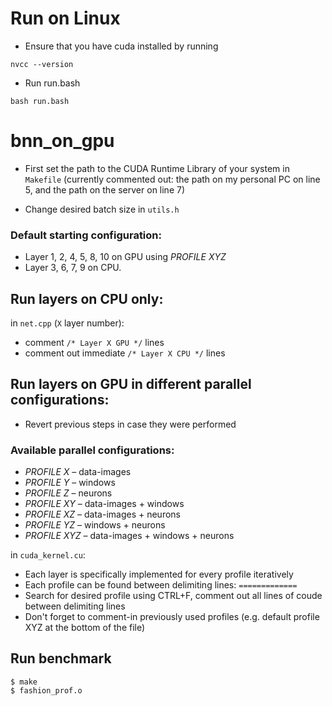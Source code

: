 # Run on Linux
- Ensure that you have cuda installed by running 
```
nvcc --version
```
- Run run.bash
```
bash run.bash
```
# bnn_on_gpu
- First set the path to the CUDA Runtime Library of your system in ```Makefile``` 
(currently commented out: the path on my personal PC on line 5, and the path on the server on line 7)

- Change desired batch size in ```utils.h```

### Default starting configuration: 
- Layer 1, 2, 4, 5, 8, 10 on GPU using *PROFILE XYZ*
- Layer 3, 6, 7, 9 on CPU.

## Run layers on CPU only:
in ```net.cpp``` (```X``` layer number):
-   comment ```/* Layer X GPU */``` lines
-   comment out immediate ```/* Layer X CPU */``` lines

## Run layers on GPU in different parallel configurations:
- Revert previous steps in case they were performed

### Available parallel configurations:
- *PROFILE X* – data-images
- *PROFILE Y* – windows
- *PROFILE Z* – neurons
- *PROFILE XY* – data-images + windows
- *PROFILE XZ* – data-images + neurons
- *PROFILE YZ* – windows + neurons
- *PROFILE XYZ* – data-images + windows + neurons

in ```cuda_kernel.cu```:
- Each layer is specifically implemented for every profile iteratively
- Each profile can be found between delimiting lines: ```=============```
- Search for desired profile using CTRL+F, comment out all lines of coude between delimiting lines
- Don't forget to comment-in previously used profiles (e.g. default profile XYZ at the bottom of the file)

## Run benchmark
```
$ make
$ fashion_prof.o
```

